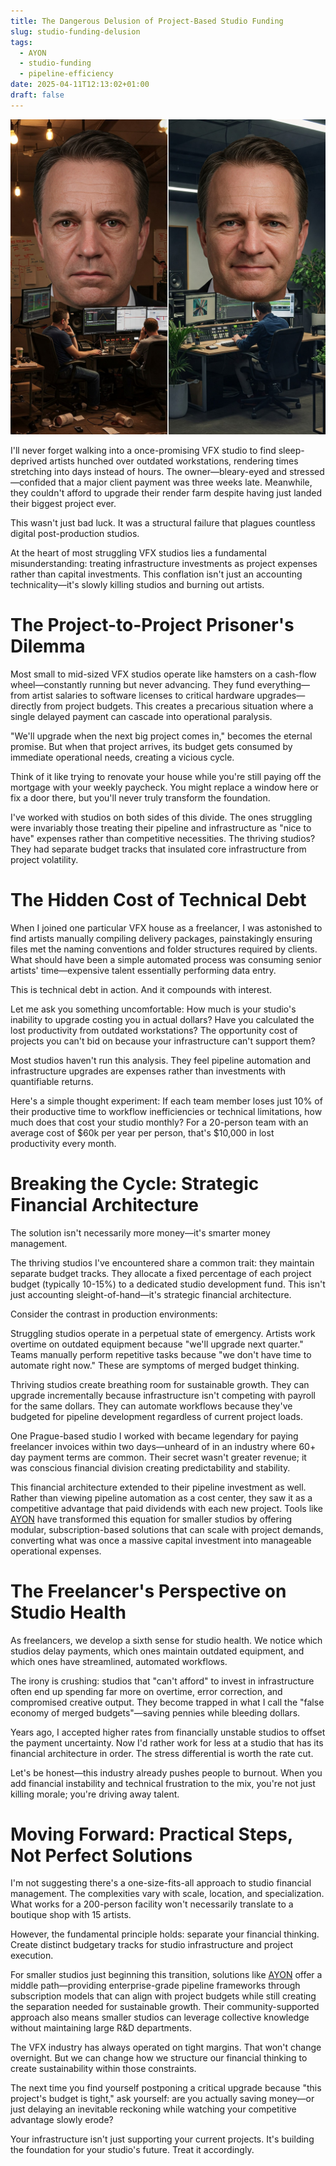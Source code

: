 ```yaml
---
title: The Dangerous Delusion of Project-Based Studio Funding
slug: studio-funding-delusion
tags:
  - AYON
  - studio-funding
  - pipeline-efficiency
date: 2025-04-11T12:13:02+01:00
draft: false
---
```


![Generated via Gemini](1744139524389.jpg)

I'll never forget walking into a once-promising VFX studio to find sleep-deprived artists hunched over outdated workstations, rendering times stretching into days instead of hours. The owner—bleary-eyed and stressed—confided that a major client payment was three weeks late. Meanwhile, they couldn't afford to upgrade their render farm despite having just landed their biggest project ever.

This wasn't just bad luck. It was a structural failure that plagues countless digital post-production studios.

At the heart of most struggling VFX studios lies a fundamental misunderstanding: treating infrastructure investments as project expenses rather than capital investments. This conflation isn't just an accounting technicality—it's slowly killing studios and burning out artists.

# The Project-to-Project Prisoner's Dilemma

Most small to mid-sized VFX studios operate like hamsters on a cash-flow wheel—constantly running but never advancing. They fund everything—from artist salaries to software licenses to critical hardware upgrades—directly from project budgets. This creates a precarious situation where a single delayed payment can cascade into operational paralysis.

"We'll upgrade when the next big project comes in," becomes the eternal promise. But when that project arrives, its budget gets consumed by immediate operational needs, creating a vicious cycle.

Think of it like trying to renovate your house while you're still paying off the mortgage with your weekly paycheck. You might replace a window here or fix a door there, but you'll never truly transform the foundation.

I've worked with studios on both sides of this divide. The ones struggling were invariably those treating their pipeline and infrastructure as "nice to have" expenses rather than competitive necessities. The thriving studios? They had separate budget tracks that insulated core infrastructure from project volatility.

# The Hidden Cost of Technical Debt

When I joined one particular VFX house as a freelancer, I was astonished to find artists manually compiling delivery packages, painstakingly ensuring files met the naming conventions and folder structures required by clients. What should have been a simple automated process was consuming senior artists' time—expensive talent essentially performing data entry.

This is technical debt in action. And it compounds with interest.

Let me ask you something uncomfortable: How much is your studio's inability to upgrade costing you in actual dollars? Have you calculated the lost productivity from outdated workstations? The opportunity cost of projects you can't bid on because your infrastructure can't support them?

Most studios haven't run this analysis. They feel pipeline automation and infrastructure upgrades are expenses rather than investments with quantifiable returns.

Here's a simple thought experiment: If each team member loses just 10% of their productive time to workflow inefficiencies or technical limitations, how much does that cost your studio monthly? For a 20-person team with an average cost of $60k per year per person, that's $10,000 in lost productivity every month.

# Breaking the Cycle: Strategic Financial Architecture

The solution isn't necessarily more money—it's smarter money management.

The thriving studios I've encountered share a common trait: they maintain separate budget tracks. They allocate a fixed percentage of each project budget (typically 10-15%) to a dedicated studio development fund. This isn't just accounting sleight-of-hand—it's strategic financial architecture.

Consider the contrast in production environments:

Struggling studios operate in a perpetual state of emergency. Artists work overtime on outdated equipment because "we'll upgrade next quarter." Teams manually perform repetitive tasks because "we don't have time to automate right now." These are symptoms of merged budget thinking.

Thriving studios create breathing room for sustainable growth. They can upgrade incrementally because infrastructure isn't competing with payroll for the same dollars. They can automate workflows because they've budgeted for pipeline development regardless of current project loads.

One Prague-based studio I worked with became legendary for paying freelancer invoices within two days—unheard of in an industry where 60+ day payment terms are common. Their secret wasn't greater revenue; it was conscious financial division creating predictability and stability.

This financial architecture extended to their pipeline investment as well. Rather than viewing pipeline automation as a cost center, they saw it as a competitive advantage that paid dividends with each new project. Tools like  [AYON](https://ynput.io/ayon/?utm_source=thestreamlighter.com&utm_medium=third-party-blog&utm_campaign=funding&utm_content=mention) have transformed this equation for smaller studios by offering modular, subscription-based solutions that can scale with project demands, converting what was once a massive capital investment into manageable operational expenses.

# The Freelancer's Perspective on Studio Health

As freelancers, we develop a sixth sense for studio health. We notice which studios delay payments, which ones maintain outdated equipment, and which ones have streamlined, automated workflows.

The irony is crushing: studios that "can't afford" to invest in infrastructure often end up spending far more on overtime, error correction, and compromised creative output. They become trapped in what I call the "false economy of merged budgets"—saving pennies while bleeding dollars.

Years ago, I accepted higher rates from financially unstable studios to offset the payment uncertainty. Now I'd rather work for less at a studio that has its financial architecture in order. The stress differential is worth the rate cut.

Let's be honest—this industry already pushes people to burnout. When you add financial instability and technical frustration to the mix, you're not just killing morale; you're driving away talent.

# Moving Forward: Practical Steps, Not Perfect Solutions

I'm not suggesting there's a one-size-fits-all approach to studio financial management. The complexities vary with scale, location, and specialization. What works for a 200-person facility won't necessarily translate to a boutique shop with 15 artists.

However, the fundamental principle holds: separate your financial thinking. Create distinct budgetary tracks for studio infrastructure and project execution.

For smaller studios just beginning this transition, solutions like [AYON](https://ynput.io/ayon/?utm_source=thestreamlighter.com&utm_medium=third-party-blog&utm_campaign=funding&utm_content=mention) offer a middle path—providing enterprise-grade pipeline frameworks through subscription models that can align with project budgets while still creating the separation needed for sustainable growth. Their community-supported approach also means smaller studios can leverage collective knowledge without maintaining large R&D departments.

The VFX industry has always operated on tight margins. That won't change overnight. But we can change how we structure our financial thinking to create sustainability within those constraints.

The next time you find yourself postponing a critical upgrade because "this project's budget is tight," ask yourself: are you actually saving money—or just delaying an inevitable reckoning while watching your competitive advantage slowly erode?

Your infrastructure isn't just supporting your current projects. It's building the foundation for your studio's future. Treat it accordingly.
